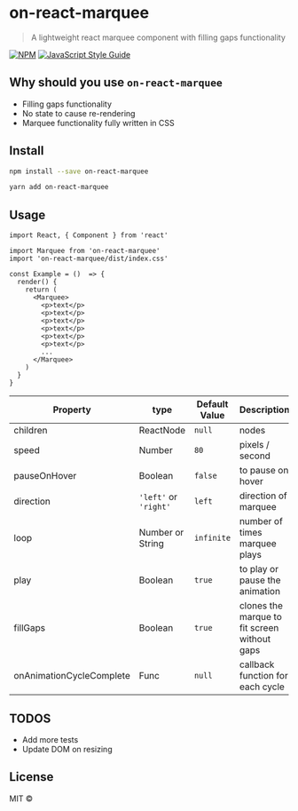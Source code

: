 # on-react-marquee

> A lightweight react marquee component with filling gaps functionality

[![NPM](https://img.shields.io/npm/v/on-react-marquee.svg)](https://www.npmjs.com/package/on-react-marquee) [![JavaScript Style Guide](https://img.shields.io/badge/code_style-standard-brightgreen.svg)](https://standardjs.com)

## Why should you use `on-react-marquee`
- Filling gaps functionality
- No state to cause re-rendering
- Marquee functionality fully written in CSS

## Install

```bash
npm install --save on-react-marquee
```
```bash
yarn add on-react-marquee
```

## Usage

```tsx
import React, { Component } from 'react'

import Marquee from 'on-react-marquee'
import 'on-react-marquee/dist/index.css'

const Example = ()  => {
  render() {
    return (
      <Marquee>
        <p>text</p>
        <p>text</p>
        <p>text</p>
        <p>text</p>
        <p>text</p>
        <p>text</p>
        ...
      </Marquee>
    )
  }
}
```

| Property                 | type                  | Default Value | Description                                  |
|--------------------------|-----------------------|---------------|----------------------------------------------|
| children                 | ReactNode             | `null`        | nodes                                        |
| speed                    | Number                | `80`          | pixels / second                              |
| pauseOnHover             | Boolean               | `false`       | to pause on hover                            |
| direction                | `'left'` or `'right'` | `left`        | direction of marquee                         |
| loop                     | Number or String      | `infinite`    | number of times marquee plays                |
| play                     | Boolean               | `true`        | to play or pause the animation               |
| fillGaps                 | Boolean               | `true`        | clones the marque to fit screen without gaps |
| onAnimationCycleComplete | Func                  | `null`        | callback function for each cycle             |


## TODOS
- Add more tests
- Update DOM on resizing

## License

MIT ©
